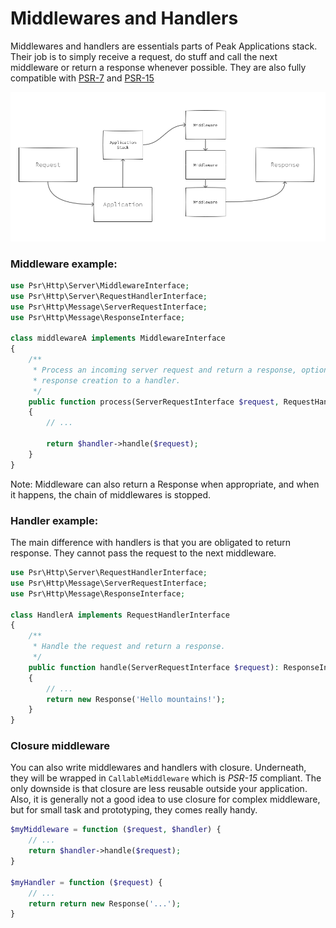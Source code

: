 # Middlewares and Handlers

Middlewares and handlers are essentials parts of Peak Applications stack. Their job is to simply receive a request, do stuff and call the next middleware or return a response whenever possible. They are also fully compatible with [PSR-7](https://www.php-fig.org/psr/psr-7/) and [PSR-15](https://www.php-fig.org/psr/psr-15/)

<img src="https://raw.githubusercontent.com/peakphp/docs/master/pencils/request_response_flow.png" alt="Peak">


### Middleware example: 

```php
use Psr\Http\Server\MiddlewareInterface;
use Psr\Http\Server\RequestHandlerInterface;
use Psr\Http\Message\ServerRequestInterface;
use Psr\Http\Message\ResponseInterface;

class middlewareA implements MiddlewareInterface
{
    /**
     * Process an incoming server request and return a response, optionally delegating
     * response creation to a handler.
     */
    public function process(ServerRequestInterface $request, RequestHandlerInterface $handler): ResponseInterface 
    {
        // ...
        
        return $handler->handle($request);
    }
}
```

Note: Middleware can also return a Response when appropriate, and when it happens, the chain of middlewares is stopped.

### Handler example: 

The main difference with handlers is that you are obligated to return response. They cannot pass the request to the next middleware.

```php
use Psr\Http\Server\RequestHandlerInterface;
use Psr\Http\Message\ServerRequestInterface;
use Psr\Http\Message\ResponseInterface;

class HandlerA implements RequestHandlerInterface
{
    /**
     * Handle the request and return a response.
     */
    public function handle(ServerRequestInterface $request): ResponseInterface
    {
        // ...
        return new Response('Hello mountains!');
    }
}  
```

### Closure middleware
You can also write middlewares and handlers with closure. Underneath, they will be wrapped in `CallableMiddleware` which is *PSR-15* compliant. The only downside is that closure are less reusable outside your application. Also, it is generally not a good idea to use closure for complex middleware, but for small task and prototyping, they comes really handy.

```php
$myMiddleware = function ($request, $handler) {
    // ...
    return $handler->handle($request);
}

$myHandler = function ($request) {
    // ...
    return return new Response('...');
}
```